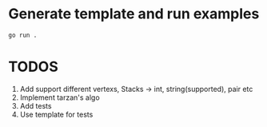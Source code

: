 # Generate template and run examples

```console
go run .
```


# TODOS

1. Add support different vertexs, Stacks -> int, string(supported), pair etc
2. Implement tarzan's algo
3. Add tests
4. Use template for tests